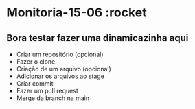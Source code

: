 # Monitoria-15-06 :rocket

## Bora testar fazer uma dinamicazinha aqui

- Criar um repositório (opcional)
- Fazer o clone
- Criação de um arquivo (opcional)
- Adicionar os arquivos ao stage
- Criar commit
- Fazer um pull request
- Merge da branch na main
